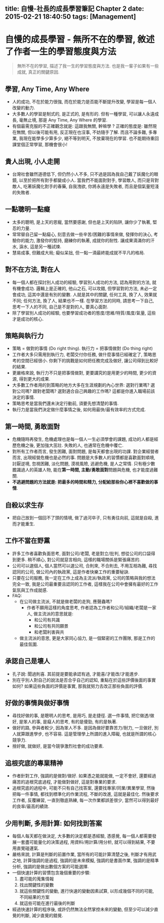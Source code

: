 title: 自慢-社長的成長學習筆記 Chapter 2
date: 2015-02-21 18:40:50
tags: [Management]
---
# 自慢的成長學習 - 無所不在的學習, 敘述了作者一生的**學習態度與方法** #
<!--more-->
> 無所不在的學習, 描述了我一生的學習態度與方法. 也是我一輩子如果有一些成就, 真正的關鍵原因.

## 學習, Any Time, Any Where ##
* 人的成功, 不在於能力很強, 而在於能力是否能不斷提升改變, 學習是每一個人改變的動力.
* 大多數人的學習是制式的, 是正式的, 是有形的.
  但有一種學習, 可以讓人永遠成長, 毫無止境, 那是 Any Time, Any Where 的學習.
* 有個最需克服的不正確觀念就是: 這跟我無關, 幹嘛學 ?
  正確的態度是: 雖然現在無關, 但以後可能有用, 反正現在也沒事, 不妨隨手了解.
  而且不論多難, 多專業, 我現在能學多少算多少, 絕不等到明天, 不放棄現在的學習.
  也不能期待重回課堂個正常學習, 那機會很小!

## 貴人出現, 小人走開 ##
* 台灣社會雖然道德低下, 但仍然小人不多, 只不過是因為我自己戴了妖魔化的眼鏡, 以至於把所有對手都變成小人.
  當我們不能面對對手, 學習敵人, 而只是背對敵人, 吃著妖魔化對手的春藥, 自我洩欲, 你將永遠是失敗者,
  而且是個氣量短淺的失敗者.

## 一點聰明一點癡 ##
* 太多的聰明, 是上天的恩寵, 當然要感謝, 但也是上天的陷阱, 讓你少了執著, 堅忍的力量.
* 常常替自己留一點癡心, 刻意去做一些辛苦/困難的事情來做, 發揮你的決心, 考驗你的能力,
  激發你的堅持, 磨練你的執著, 成就你的耐性. 讓成果滴滿你的汗水, 淚水, 這是另一種試煉.
* 慧易成事, 但難成大局; 癡似呆拙, 但一點一滴最終能成就不平凡的格局.

## 對不在方法, 對在人 ##
* 每一個人都在探討別人成功的經驗, 學習別人成功的方法, 認為用對的方法, 就有機會成功.
  邏輯上是正確的, 他山之石, 可以攻錯, 但學習對的方法, 未必一定會成功, 這其中還是有別的變數.
  人就是其中的關鍵, 任何工具, 換了人, 效果就不同; 任何方法, 換了人, 結果也不一樣.
  在學習方法的同時, 請思考一下自己, 思考一下人的不同, 自己是不是對的人, 要真心面對.
* 除了學習別人成功的經驗, 也要學習成功者的態度/思維/特質/風度/氣量, 這些才是成功的核心.

## 策略與執行力 ##
* 策略 = 做對的事情 (Do right thing). 執行力 = 把事情做對 (Do thing right)
* 工作者大多只需用到執行力, 老闆交付你任務, 做什麼事情已經確定了, 策略思考的空間已經很小.
  你剩下的挑戰是如何把任務完成及做好, 讓公司得到比較好的結果.
* 更嚴格來說, 執行力不只是把事情做對, 更要講究的是用更少的時間, 更少的資源, 得到更大的成果.
* 大多數工作者用的到策略的地方大多在生涯規劃的內心世界:
  選對行業嗎? 選對公司嗎? 跟對老闆嗎? 選對適合自己興趣的工作嗎? 這都是你進入職場前該決定的事情.
* 策略思考是當我們還未決定行動前, 須要先想清楚的事情.
* 執行力是當我們決定做什麼事情之後, 如何用最快/最有效率的方式完成.

## 第一時間, 勇敢面對 ##
* 危機隨時再發生, 危機處理也是每一個人一生必須學會的課題, 成功的人都是經歷危機之後, 更加強大茁壯.
  失敗的人, 也通常在危機中覆亡.
* 對所有工作者而言, 發生困難, 面對問題, 是每天都會出現的功課.
  對企業經營者而言, 出現經營危機也是必然的事.
  問題是大多數人的習慣都是喜歡面對順境, 討厭逆境, 忽視困難, 淡化問題, 漠視風險, 逃避危機, 是人之常情.
  只有極少數膽識過人的英雄人物, 能在**第一時間, 主動/勇敢面對**問題與危機, 也才能度過難關.
* **不逃避問題的方法就是: 把最多的時間和精力, 分配給那些你心裡不喜歡做的事情**.

## 自殺以求生存 ##
* 把自己放到一個回不了頭的情境, 做了過河卒子, 只有勇往向前, 這就是自殺, 進而才能重生.

## 工作不當在野黨 ##
* 許多工作者喜歡負面思考, 面對公司/老闆, 老是對立/批判, 想從公司的口袋得到更多.
  稍不順心, 對公司就惡言相向, 這樣的職場關係是緊張痛苦的.
* 公司可以選個人, 個人當然可以選公司, 合則來, 不合則去, 不用互相為難, 尋找認同的公司,
  做公司內的執政黨, 這是作者快樂工作的重要秘訣.
* 只要在公司服務, 我一定在工作上成為主流派/執政黨, 公司的策略與我的想法完全一致,
  我是公司最重要且認同的工作者, 這樣我在公司中會擁有最好的工作氣氛與工作成就感.
* FAQ: 
    * 在公司做主流派, 不就是做老闆的走狗, 應聲蟲嗎?
        * 作者不願用這樣的角度思考, 作者認為工作者和公司/組織/老闆是一家人, 做主流派的意思就是:
            * 和公司有共識
            * 和公司有共同願景
            * 和老闆利害與共
    * 做主流派的意思, 更是大家同心協力, 是一個緊密的工作團隊, 那是工作的最佳氛圍.

## 承認自己是壞人 ##
* 孔子說: 聞過則喜. 其前提是要能承認有過, 才能喜/才能改/才能進步.
* 別在乎別人對自己的說法是否合乎自己的認知, 重點在於這些評價後面的事實如何?
  如果這些負面的評價是事實, 那我就努力去改正那些負面的評價.

## 好做的事情與做好事情 ##
* 尋找好做的事, 是聰明人的思考, 是用巧, 是走捷徑.
  選一件事情, 把它做透/做好, 是笨人的事, 是癡人的思考, 有的是傻勁, 有的是執著.
* 做好的路, 參與者較少, 因為笨人不多. 是因為做好要靠苦力/耐力, 一旦做好, 別人就算跟進學步, 也不容易.
  這是管理學上所謂的進入障礙, 也就是所謂的核心競爭力.
* 捨好做, 就做好, 是當今競爭激烈社會的成功要素.

## 追根究底的專業精神 ##
* 作者針對工作, 強調的是做對/做好. 如果憑之能就能做, 一定不會好, 還要經過痛苦的追根究底過程, 才能做對做好,
  這是對專業的要求.
* 追根究底的過程中, 可能不只有自己找答案, 還要找專家/同業/異業學習, 然後把每一件事情, 都找到標準化的作業流程,
  不斷的改進, 這就是最佳化. 然後要求工作者, 反覆練習, 一直到徹底熟練, 每一次作業都誤差很少,
  當然可以得到最好的良率/最高的績效.

## 少用判斷, 多用計算: 如何找到答案 ##
* 每個人每天都在做決定, 大多數的決定都是憑經驗, 憑感覺, 每一個人都需要發展一套盡可能量化的決策過程,
  用資料/用計算/用分析, 就可以得到結果, 不要用直覺碰運氣.
* 嚴格來說, 計算是判斷的前置作業, 當所有的可能計算清楚之後, 判斷才有用武之地,
  計算強調的是過程, 強調的是未來模擬, 強調的是書面作業, 強調的是精準分析, 強調的是做出數個方案的可能選擇.
* 一個快速計算的習慣包含幾個重要的步驟:
    1. 盡可能的蒐集情報
    2. 找出關鍵性的變數
    3. 就這些關鍵性的變動, 進行快速的變動因素試算, 以形成幾個不同的可能, 不同結果的方案
    4. 就這些可能在進行最後的判斷  
* 經過快速計算的程序後, 或許仍然無法全然掌控未來的變動, 但至少可以減少直覺的判斷, 減少直覺的錯覺.